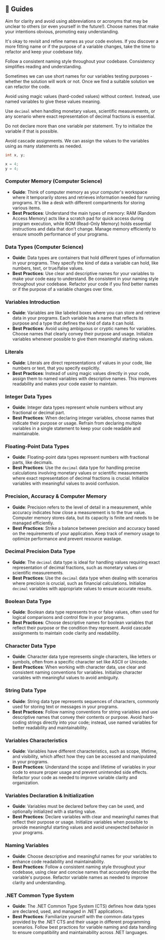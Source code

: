 ## 📜 Guides

Aim for clarity and avoid using abbreviations or acronyms that may be unclear to others (or even yourself in the future!). Choose names that make your intentions obvious, promoting easy understanding.

It's okay to revisit and refine names as your code evolves. If you discover a more fitting name or if the purpose of a variable changes, take the time to refactor and keep your codebase tidy.

Follow a consistent naming style throughout your codebase. Consistency simplifies reading and understanding.

Sometimes we can use short names for our variables testing purposes - whether the solution will work or not. Once we find a suitable solution we can refactor the code.

Avoid using magic values (hard-coded values) without context. Instead, use named variables to give these values meaning.

Use `decimal` when handling monetary values, scientific measurements, or any scenario where exact representation of decimal fractions is essential.

Do not declare more than one variable per statement. Try to initialize the variable if that is possible.

Avoid cascade assignments. We can assign the values to the variables using as many statements as needed.

```csharp
int x, y;

x = 4;
y = 4;
```

### Computer Memory (Computer Science)
- **Guide**: Think of computer memory as your computer's workspace where it temporarily stores and retrieves information needed for running programs. It's like a desk with different compartments for storing various items.
- **Best Practices**: Understand the main types of memory: RAM (Random Access Memory) acts like a scratch pad for quick access during program execution, while ROM (Read-Only Memory) holds essential instructions and data that don't change. Manage memory efficiently to ensure smooth performance of your programs.

### Data Types (Computer Science)
- **Guide**: Data types are containers that hold different types of information in your programs. They specify the kind of data a variable can hold, like numbers, text, or true/false values.
- **Best Practices**: Use clear and descriptive names for your variables to make your code easy to understand. Be consistent in your naming style throughout your codebase. Refactor your code if you find better names or if the purpose of a variable changes over time.

### Variables Introduction
- **Guide**: Variables are like labeled boxes where you can store and retrieve data in your programs. Each variable has a name that reflects its purpose and a type that defines the kind of data it can hold.
- **Best Practices**: Avoid using ambiguous or cryptic names for variables. Choose names that clearly convey their purpose and usage. Initialize variables whenever possible to give them meaningful starting values.

### Literals
- **Guide**: Literals are direct representations of values in your code, like numbers or text, that you specify explicitly.
- **Best Practices**: Instead of using magic values directly in your code, assign them to named variables with descriptive names. This improves readability and makes your code easier to maintain.

### Integer Data Types
- **Guide**: Integer data types represent whole numbers without any fractional or decimal part.
- **Best Practices**: When declaring integer variables, choose names that indicate their purpose or usage. Refrain from declaring multiple variables in a single statement to keep your code readable and maintainable.

### Floating-Point Data Types
- **Guide**: Floating-point data types represent numbers with fractional parts, like decimals.
- **Best Practices**: Use the `decimal` data type for handling precise calculations involving monetary values or scientific measurements where exact representation of decimal fractions is crucial. Initialize variables with meaningful values to avoid confusion.

### Precision, Accuracy & Computer Memory
- **Guide**: Precision refers to the level of detail in a measurement, while accuracy indicates how close a measurement is to the true value. Computer memory stores data, but its capacity is finite and needs to be managed efficiently.
- **Best Practices**: Strike a balance between precision and accuracy based on the requirements of your application. Keep track of memory usage to optimize performance and prevent resource wastage.

### Decimal Precision Data Type
- **Guide**: The `decimal` data type is ideal for handling values requiring exact representation of decimal fractions, such as monetary values or scientific measurements.
- **Best Practices**: Use the `decimal` data type when dealing with scenarios where precision is crucial, such as financial calculations. Initialize `decimal` variables with appropriate values to ensure accurate results.

### Boolean Data Type
- **Guide**: Boolean data type represents true or false values, often used for logical comparisons and control flow in your programs.
- **Best Practices**: Choose descriptive names for boolean variables that reflect their purpose or the condition they represent. Avoid cascade assignments to maintain code clarity and readability.

### Character Data Type
- **Guide**: Character data type represents single characters, like letters or symbols, often from a specific character set like ASCII or Unicode.
- **Best Practices**: When working with character data, use clear and consistent naming conventions for variables. Initialize character variables with meaningful values to avoid ambiguity.

### String Data Type
- **Guide**: String data type represents sequences of characters, commonly used for storing text or messages in your programs.
- **Best Practices**: Follow naming conventions for string variables and use descriptive names that convey their contents or purpose. Avoid hard-coding strings directly into your code; instead, use named variables for better readability and maintainability.

### Variables Characteristics
- **Guide**: Variables have different characteristics, such as scope, lifetime, and visibility, which affect how they can be accessed and manipulated in your programs.
- **Best Practices**: Understand the scope and lifetime of variables in your code to ensure proper usage and prevent unintended side effects. Refactor your code as needed to improve variable clarity and organization.

### Variables Declaration & Initialization
- **Guide**: Variables must be declared before they can be used, and optionally initialized with a starting value.
- **Best Practices**: Declare variables with clear and meaningful names that reflect their purpose or usage. Initialize variables when possible to provide meaningful starting values and avoid unexpected behavior in your programs.

### Naming Variables
- **Guide**: Choose descriptive and meaningful names for your variables to enhance code readability and maintainability.
- **Best Practices**: Follow a consistent naming style throughout your codebase, using clear and concise names that accurately describe the variable's purpose. Refactor variable names as needed to improve clarity and understanding.

### .NET Common Type System
- **Guide**: The .NET Common Type System (CTS) defines how data types are declared, used, and managed in .NET applications.
- **Best Practices**: Familiarize yourself with the common data types provided by the .NET CTS and their usage in different programming scenarios. Follow best practices for variable naming and data handling to ensure compatibility and maintainability across .NET languages.